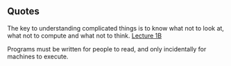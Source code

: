 ## Quotes

The key to understanding complicated things is to know what not to look at, what not to compute and what not to think. [Lecture 1B](https://youtu.be/V_7mmwpgJHU?t=597)

Programs must be written for people to read, and only incidentally for machines to execute.